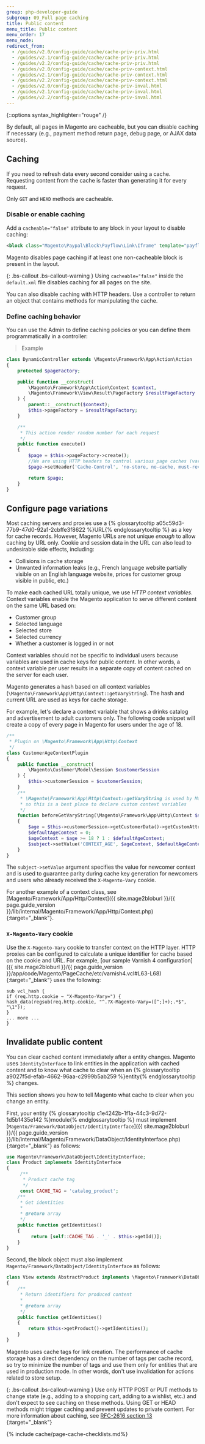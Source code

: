 ```yaml
---
group: php-developer-guide
subgroup: 09_Full page caching
title: Public content
menu_title: Public content
menu_order: 17
menu_node:
redirect_from:
  - /guides/v2.0/config-guide/cache/cache-priv-priv.html
  - /guides/v2.1/config-guide/cache/cache-priv-priv.html
  - /guides/v2.2/config-guide/cache/cache-priv-priv.html
  - /guides/v2.0/config-guide/cache/cache-priv-context.html
  - /guides/v2.1/config-guide/cache/cache-priv-context.html
  - /guides/v2.2/config-guide/cache/cache-priv-context.html
  - /guides/v2.0/config-guide/cache/cache-priv-inval.html
  - /guides/v2.1/config-guide/cache/cache-priv-inval.html
  - /guides/v2.2/config-guide/cache/cache-priv-inval.html
---
```


{::options syntax_highlighter="rouge" /}

By default, all pages in Magento are cacheable, but you can disable caching if necessary (e.g., payment method return page, debug page, or AJAX data source).

## Caching

If you need to refresh data every second consider using a cache.
Requesting content from the cache is faster than generating it for every request.

Only `GET` and `HEAD` methods are cacheable.

### Disable or enable caching

Add a `cacheable="false"` attribute to any block in your layout to disable caching:

```xml
<block class="Magento\Paypal\Block\Payflow\Link\Iframe" template="payflowlink/redirect.phtml" cacheable="false"/>
```

Magento disables page caching if at least one non-cacheable block is present in the layout.

{: .bs-callout .bs-callout-warning }
Using `cacheable="false"` inside the `default.xml` file disables caching for all pages on the site.

You can also disable caching with HTTP headers.
Use a controller to return an object that contains methods for manipulating the cache.

### Define caching behavior

You can use the Admin to define caching policies or you can define them programmatically in a controller:

> Example

```php
class DynamicController extends \Magento\Framework\App\Action\Action
{
    protected $pageFactory;

    public function __construct(
        \Magento\Framework\App\Action\Context $context,
        \Magento\Framework\View\Result\PageFactory $resultPageFactory
    ) {
        parent::__construct($context);
        $this->pageFactory = $resultPageFactory;
    }

    /**
     * This action render random number for each request
     */
    public function execute()
    {
        $page = $this->pageFactory->create();
        //We are using HTTP headers to control various page caches (varnish, fastly, built-in php cache)
        $page->setHeader('Cache-Control', 'no-store, no-cache, must-revalidate, max-age=0', true);

        return $page;
    }
}
```

## Configure page variations

Most caching servers and proxies use a {% glossarytooltip a05c59d3-77b9-47d0-92a1-2cbffe3f8622 %}URL{% endglossarytooltip %} as a key for cache records. However, Magento URLs are not unique *enough* to allow caching by URL only. Cookie and session data in the URL can also lead to undesirable side effects,  including:

-   Collisions in cache storage
-   Unwanted information leaks (e.g., French language website partially visible on an English language website, prices for customer group visible in public, etc.)

To make each cached URL totally unique, we use *HTTP context variables*. Context variables enable the Magento application to serve different content on the same URL based on:

-   Customer group
-   Selected language
-   Selected store
-   Selected currency
-   Whether a customer is logged in or not

Context variables should not be specific to individual users because variables are used in cache keys for public content. In other words, a context variable per user results in a separate copy of content cached on the server for each user.

Magento generates a hash based on all context variables (`\Magento\Framework\App\Http\Context::getVaryString`). The hash and current URL are used as keys for cache storage.

For example, let's declare a context variable that shows a drinks catalog and advertisement to adult customers only. The following code snippet will create a copy of every page in Magento for users under the age of 18.

```php
/**
 * Plugin on \Magento\Framework\App\Http\Context
 */
class CustomerAgeContextPlugin
{
    public function __construct(
        \Magento\Customer\Model\Session $customerSession
    ) {
        $this->customerSession = $customerSession;
    }
    /**
     * \Magento\Framework\App\Http\Context::getVaryString is used by Magento to retrieve unique identifier for selected context,
     * so this is a best place to declare custom context variables
     */
    function beforeGetVaryString(\Magento\Framework\App\Http\Context $subject)
    {
        $age = $this->customerSession->getCustomerData()->getCustomAttribute('age');
        $defaultAgeContext = 0;
        $ageContext = $age >= 18 ? 1 : $defaultAgeContext;
        $subject->setValue('CONTEXT_AGE', $ageContext, $defaultAgeContext);
    }
}
```

The `subject->setValue` argument specifies the value for newcomer context and is used to guarantee parity during cache key generation for newcomers and users who already received the `X-Magento-Vary` cookie.

For another example of a context class, see [Magento/Framework/App/Http/Context]({{ site.mage2bloburl }}/{{ page.guide_version }}/lib/internal/Magento/Framework/App/Http/Context.php){:target="_blank"}.

### `X-Magento-Vary` cookie

Use the `X-Magento-Vary` cookie to transfer context on the HTTP layer. HTTP proxies can be configured to calculate a unique identifier for cache based on the cookie and URL. For example, [our sample Varnish 4 configuration]({{ site.mage2bloburl }}/{{ page.guide_version }}/app/code/Magento/PageCache/etc/varnish4.vcl#L63-L68){:target="_blank"} uses the following:

```
sub vcl_hash {
if (req.http.cookie ~ "X-Magento-Vary=") {
hash_data(regsub(req.http.cookie, "^.?X-Magento-Vary=([^;]+);.*$", "\1"));
}
... more ...
}
```

## Invalidate public content

You can clear cached content immediately after a entity changes. Magento uses  `IdentityInterface` to link entities in the application with cached content and to know what cache to clear when an {% glossarytooltip a9027f5d-efab-4662-96aa-c2999b5ab259 %}entity{% endglossarytooltip %} changes.

This section shows you how to tell Magento what cache to clear when you change an entity.

First, your entity {% glossarytooltip c1e4242b-1f1a-44c3-9d72-1d5b1435e142 %}module{% endglossarytooltip %} must implement [`Magento/Framework/DataObject/IdentityInterface`]({{ site.mage2bloburl }}/{{ page.guide_version }}/lib/internal/Magento/Framework/DataObject/IdentityInterface.php){:target="_blank"} as follows:

```php
use Magento\Framework\DataObject\IdentityInterface;
class Product implements IdentityInterface
{
     /**
      * Product cache tag
      */
     const CACHE_TAG = 'catalog_product';
    /**
     * Get identities
     *
     * @return array
     */
    public function getIdentities()
    {
         return [self::CACHE_TAG . '_' . $this->getId()];
    }
}
```

Second, the block object must also implement `Magento/Framework/DataObject/IdentityInterface` as follows:

```php
class View extends AbstractProduct implements \Magento\Framework\DataObject\IdentityInterface
{
    /**
     * Return identifiers for produced content
     *
     * @return array
     */
    public function getIdentities()
    {
        return $this->getProduct()->getIdentities();
    }
}
```

Magento uses cache tags for link creation. The performance of cache storage has a direct dependency on the number of tags per cache record, so try to minimize the number of tags and use them only for entities that are used in production mode. In other words, don't use invalidation for actions related to store setup.

{: .bs-callout .bs-callout-warning }
Use only HTTP POST or PUT methods to change state (e.g., adding to a shopping cart, adding to a wishlist, etc.) and don't expect to see caching on these methods. Using GET or HEAD methods might trigger caching and prevent updates to private content. For more information about caching, see [RFC-2616 section 13](https://www.w3.org/Protocols/rfc2616/rfc2616-sec13.html) {:target="_blank"}

{% include cache/page-cache-checklists.md%}
